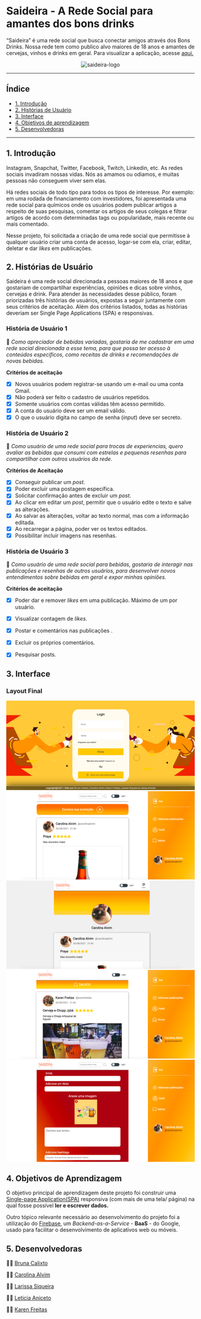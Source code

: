 # Saideira - A Rede Social para amantes dos bons drinks

“Saideira” é uma rede social que busca conectar amigos através dos Bons Drinks. Nossa rede tem como publico alvo maiores de 18 anos e amantes de cervejas, vinhos e drinks em geral. Para visualizar a aplicação, acesse [aqui.](https://bit.ly/Saideira-social-network)
<div align='center'>
  
  <img width="500" alt="saideira-logo" src="./src/img/saideira-transparent.png"> 

</div>

---
## Índice

- [1. Introdução](#1-introdução)
- [2. Histórias de Usuário](#2-histórias-de-usuário)
- [3. Interface](#3-interface)
- [4. Objetivos de aprendizagem](#4-objetivos-de-aprendizagem)
- [5. Desenvolvedoras](#5-desenvolvedoras)


---
## 1. Introdução

Instagram, Snapchat, Twitter, Facebook, Twitch, Linkedin, etc. As redes sociais
invadiram nossas vidas. Nós as amamos ou odiamos, e muitas pessoas não conseguem
viver sem elas.

Há redes sociais de todo tipo para todos os tipos de interesse. Por exemplo: em
uma rodada de financiamento com investidores, foi apresentada uma rede social
para químicos onde os usuários podem publicar artigos a respeito de suas
pesquisas, comentar os artigos de seus colegas e filtrar artigos de acordo com
determinadas tags ou popularidade, mais recente ou mais comentado.

Nesse projeto, foi solicitada a criação de uma rede social que permitisse à qualquer usuário criar uma conta de acesso,
logar-se com ela, criar, editar, deletar e dar _likes_ em publicações.



## 2. Histórias de Usuário

Saideira é uma rede social direcionada a pessoas maiores de 18 anos e que gostariam de compartilhar experiências, opiniões e dicas sobre vinhos, cervejas e drink. Para atender às necessidades desse público, foram priorizadas três histórias de usuários, expostas a seguir juntamente com seus critérios de aceitação. Além dos critérios listados, todas as histórias deveriam ser Single Page Applications (SPA) e responsivas.

### História de Usuário 1 

:pushpin: *Como apreciador de bebidas variadas, gostaria de me cadastrar em uma rede social direcionada a esse tema, para que possa ter acesso à conteúdos específicos, como receitas de drinks e recomendações de novas bebidas.*

**Critérios de aceitação**

- [x]  Novos usuários podem registrar-se usando um e-mail ou uma conta Gmail.
- [x]  Não poderá ser feito o cadastro de usuários repetidos.
- [x]  Somente usuários com contas válidas têm acesso permitido.
- [x]  A conta do usuário deve ser um email válido.
- [x]  O que o usuário digita no campo de senha (*input*) deve ser secreto.

### História de Usuário 2

:pushpin: *Como usuário de uma rede social para trocas de experiencias, quero avaliar as bebidas que consumi com estrelas e pequenas resenhas para compartilhar com outros usuários da rede.*

**Critérios de Aceitação**

- [x]  Conseguir publicar um *post*.
- [x]  Poder excluir uma postagem específica.
- [x]  Solicitar confirmação antes de excluir um *post*.
- [x]  Ao clicar em editar um *post*, permitir que o usuário edite o texto e salve as alterações.
- [x]  Ao salvar as alterações, voltar ao texto normal, mas com a informação editada.
- [x]  Ao recarregar a página, poder ver os textos editados.
- [x]  Possibilitar incluir imagens nas resenhas.

### História de Usuário 3

:pushpin: *Como usuário de uma rede social para bebidas, gostaria de interagir nas publicações e resenhas de outros usuários, para desenvolver novos entendimentos sobre bebidas em geral e expor minhas opiniões.*

**Critérios de aceitação**

- [x]  Poder dar e remover *likes* em uma publicação. Máximo de um por usuário.
- [x]  Visualizar contagem de *likes*.
- [x]  Postar e comentários nas publicações .
- [x]  Excluir os próprios comentários.
- [x]  Pesquisar posts.



## 3. Interface

### Layout Final

![login](./src/img/login.png)
![homepage](./src/img/homepage.png)
![profile](./src/img/profile.png)
![save](./src/img/save-items.png)
![posting](./src/img/posting.png)

## 4. Objetivos de Aprendizagem

O objetivo principal de aprendizagem deste projeto foi construir uma [Single-page Application(SPA)](https://pt.wikipedia.org/wiki/Aplicativo_de_p%C3%A1gina_%C3%BAnica) responsiva (com mais de uma tela/ página) na qual fosse possível **ler e escrever dados.**

Outro tópico relevante necessário ao desenvolvimento do projeto foi a utilização do [Firebase](https://firebase.google.com/), um *Backend-as-a-Service* - **BaaS** - do Google, usado para facilitar o desenvolvimento de aplicativos web ou móveis. 

## 5. Desenvolvedoras

:woman_technologist: [Bruna Calixto](https://github.com/bruna-devbio)

:woman_technologist: [Carolina Alvim](https://github.com/caroAlvim)

:woman_technologist: [Larissa Siqueira](https://github.com/LarissaSiq)

:woman_technologist: [Leticia Aniceto](https://github.com/leticia-aniceto)

:woman_technologist: [Karen Freitas](https://github.com/karen-freitas)

